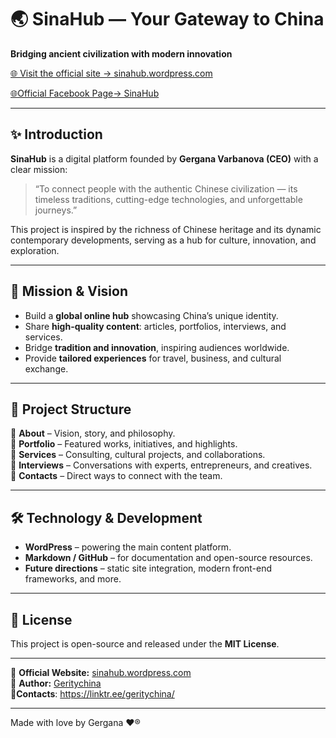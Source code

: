 # 🌏 SinaHub — Your Gateway to China

**Bridging ancient civilization with modern innovation**  

[🌐 Visit the official site → sinahub.wordpress.com](https://sinahub.wordpress.com/)  

[🌐Official Facebook Page→ SinaHub](https://www.facebook.com/SinaHub1)  

---

## ✨ Introduction  

**SinaHub** is a digital platform founded by **Gergana Varbanova (CEO)** with a clear mission:  

> “To connect people with the authentic Chinese civilization — its timeless traditions, cutting-edge technologies, and unforgettable journeys.”  

This project is inspired by the richness of Chinese heritage and its dynamic contemporary developments, serving as a hub for culture, innovation, and exploration.  

---

## 🎯 Mission & Vision  

- Build a **global online hub** showcasing China’s unique identity.  
- Share **high-quality content**: articles, portfolios, interviews, and services.  
- Bridge **tradition and innovation**, inspiring audiences worldwide.  
- Provide **tailored experiences** for travel, business, and cultural exchange.  

---

## 📌 Project Structure  

🔹 **About** – Vision, story, and philosophy.  
🔹 **Portfolio** – Featured works, initiatives, and highlights.  
🔹 **Services** – Consulting, cultural projects, and collaborations.  
🔹 **Interviews** – Conversations with experts, entrepreneurs, and creatives.  
🔹 **Contacts** – Direct ways to connect with the team.  

---

## 🛠️ Technology & Development  

- **WordPress** – powering the main content platform.  
- **Markdown / GitHub** – for documentation and open-source resources.  
- **Future directions** – static site integration, modern front-end frameworks, and more.  

---


## 📄 License  

This project is open-source and released under the **MIT License**.  

---

🔗 **Official Website:** [sinahub.wordpress.com](https://sinahub.wordpress.com/)  
👤 **Author:** [Geritychina](https://github.com/Geritychina)  
🔗**Contacts**: https://linktr.ee/geritychina/

---

Made with love by Gergana ❤®
